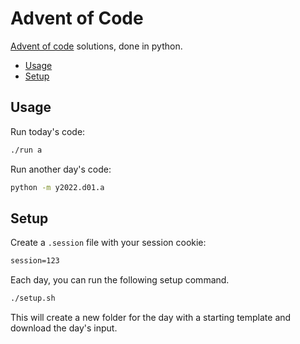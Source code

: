 # Advent of Code

[Advent of code] solutions, done in python.

- [Usage](#usage)
- [Setup](#setup)

## Usage

Run today's code:

```sh
./run a
```

Run another day's code:

```sh
python -m y2022.d01.a
```

## Setup

Create a `.session` file with your session cookie:

```txt
session=123
```

Each day, you can run the following setup command.

```sh
./setup.sh
```

This will create a new folder for the day with a starting template and download the day's input.

[Advent of code]: https://adventofcode.com
